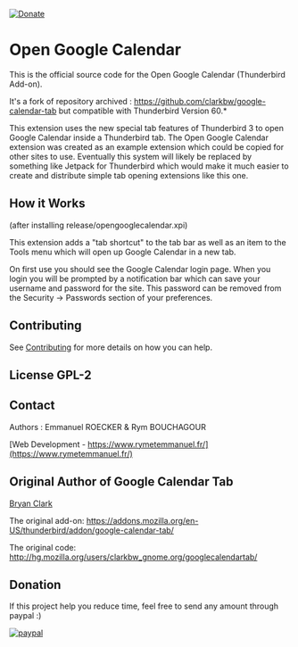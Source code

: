 [![Donate](https://img.shields.io/badge/Donate-PayPal-green.svg)](https://www.paypal.me/emmanuelrkr)

# Open Google Calendar

This is the official source code for the Open Google Calendar (Thunderbird Add-on).

It's a fork of repository archived : https://github.com/clarkbw/google-calendar-tab but compatible with Thunderbird Version 60.*

This extension uses the new special tab features of Thunderbird 3 to open Google
Calendar inside a Thunderbird tab.  The Open Google Calendar extension was created
as an example extension which could be copied for other sites to use.  Eventually
this system will likely be replaced by something like Jetpack for Thunderbird
which would make it much easier to create and distribute simple tab opening
extensions like this one.

## How it Works

(after installing release/opengooglecalendar.xpi)

This extension adds a "tab shortcut" to the tab bar as well as an item to the
Tools menu which will open up Google Calendar in a new tab.

On first use you should see the Google Calendar login page.  When you login you
will be prompted by a notification bar which can save your username and password
for the site.  This password can be removed from the Security -> Passwords
section of your preferences.

## Contributing

See [Contributing](CONTRIBUTING.md) for more details on how you can help.

## License GPL-2

## Contact

Authors : Emmanuel ROECKER & Rym BOUCHAGOUR

[Web Development - https://www.rymetemmanuel.fr/](https://www.rymetemmanuel.fr/)

## Original Author of Google Calendar Tab

[Bryan Clark](https://github.com/clarkbw)

The original add-on: https://addons.mozilla.org/en-US/thunderbird/addon/google-calendar-tab/

The original code: http://hg.mozilla.org/users/clarkbw_gnome.org/googlecalendartab/

## Donation

If this project help you reduce time, feel free to send any amount through paypal :) 

[![paypal](https://www.paypalobjects.com/en_US/i/btn/btn_donateCC_LG.gif)](https://www.paypal.me/emmanuelrkr)